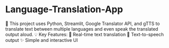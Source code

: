 # Language-Translation-App
🤖 This project uses Python, Streamlit, Google Translator API, and gTTS to translate text between multiple languages and even speak the translated output aloud.  💡 Key Features: 🧬 Real-time text translation 🎤 Text-to-speech output ✨ Simple and interactive UI
